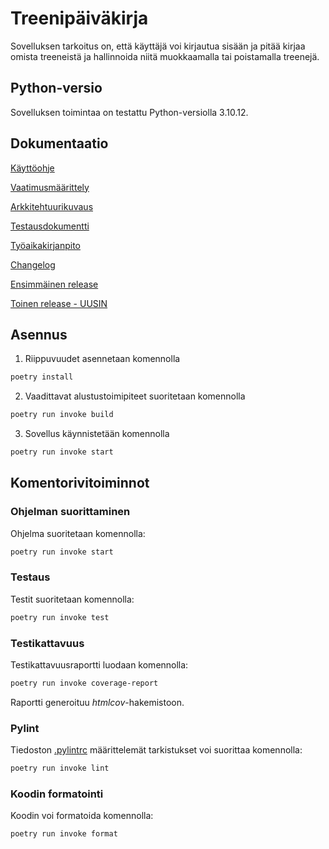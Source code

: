 # Treenipäiväkirja
Sovelluksen tarkoitus on, että käyttäjä voi kirjautua sisään ja pitää kirjaa omista treeneistä ja hallinnoida niitä muokkaamalla tai poistamalla treenejä.

## Python-versio

Sovelluksen toimintaa on testattu Python-versiolla 3.10.12.

## Dokumentaatio

[Käyttöohje](https://github.com/annica-henriette/ot-harjoitustyo/blob/master/dokumentaatio/kayttoohje.md)

[Vaatimusmäärittely](https://github.com/annica-henriette/ot-harjoitustyo/blob/master/dokumentaatio/vaatimusmaarittely.md)

[Arkkitehtuurikuvaus](https://github.com/annica-henriette/ot-harjoitustyo/blob/master/dokumentaatio/arkkitehtuuri.md)

[Testausdokumentti](https://github.com/annica-henriette/ot-harjoitustyo/blob/master/dokumentaatio/testaus.md)

[Työaikakirjanpito](https://github.com/annica-henriette/ot-harjoitustyo/blob/master/dokumentaatio/tyoaikakirjanpito.md)

[Changelog](https://github.com/annica-henriette/ot-harjoitustyo/blob/master/dokumentaatio/changelog.md)

[Ensimmäinen release](https://github.com/annica-henriette/ot-harjoitustyo/releases/tag/viikko5)

[Toinen release - UUSIN](https://github.com/annica-henriette/ot-harjoitustyo/releases/tag/viikko6)

## Asennus

1. Riippuvuudet asennetaan komennolla

```bash
poetry install
```

2. Vaadittavat alustustoimipiteet suoritetaan komennolla

```bash
poetry run invoke build
```

3. Sovellus käynnistetään komennolla

```bash
poetry run invoke start
```

## Komentorivitoiminnot

### Ohjelman suorittaminen

Ohjelma suoritetaan komennolla:

```bash
poetry run invoke start
```

### Testaus

Testit suoritetaan komennolla:

```bash
poetry run invoke test
```

### Testikattavuus

Testikattavuusraportti luodaan komennolla:

```bash
poetry run invoke coverage-report
```

Raportti generoituu _htmlcov_-hakemistoon.

### Pylint

Tiedoston [.pylintrc](https://github.com/annica-henriette/ot-harjoitustyo/blob/master/.pylintrc) määrittelemät tarkistukset voi suorittaa komennolla:

```bash
poetry run invoke lint
```

### Koodin formatointi

Koodin voi formatoida komennolla:

```bash
poetry run invoke format
```
